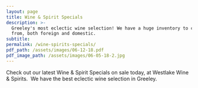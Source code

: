 ```yaml
---
layout: page
title: Wine & Spirit Specials
description: >-
  Greeley's most eclectic wine selection! We have a huge inventory to choose
  from, both foreign and domestic.
subtitle:
permalink: /wine-spirits-specials/
pdf_path: /assets/images/06-12-18.pdf
pdf_image_path: /assets/images/06-05-18-2.jpg
---
```


Check out our latest Wine & Spirit Specials on sale today, at Westlake Wine & Spirits.  We have the best eclectic wine selection in Greeley.